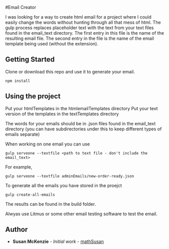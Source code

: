 #Email Creator

I was looking for a way to create html email for a project where I could easily change the words without hunting through all that mess of html.  The gulp process replaces placeholder text with the text from your text files found in the email_text directory.   The first entry in this file is the name of the resulting email file.  The second entry in the file is the name of the email template being used (without the extension).  

## Getting Started

Clone or download this repo and use it to generate your email.
``` 
npm install
```

## Using the project
Put your htmlTemplates in the htmlemailTemplates directory
Put your text version of the templates in the textTemplates directory

The words for your emails should be in .json files found in the email_text directory (you can have subdirectories under this to keep different types of emails separate)

When working on one email you can use
```
gulp serveone --textfile <path to text file - don't include the email_text>
```
For example, 
```
gulp serveone --textfile adminEmails/new-order-ready.json 
```

To generate all the emails you have stored in the proejct 
```
gulp create-all-emails
```
The results can be found in the build folder.

Alwyas use Litmus or some other email testing software to test the email.

## Author

* **Susan McKenzie** - *Initial work* - [mathSusan](https://github.com/mathsusan)

